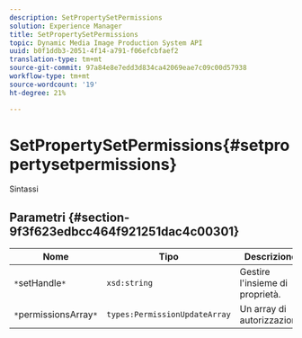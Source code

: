 ```yaml
---
description: SetPropertySetPermissions
solution: Experience Manager
title: SetPropertySetPermissions
topic: Dynamic Media Image Production System API
uuid: b0f1ddb3-2051-4f14-a791-f06efcbfaef2
translation-type: tm+mt
source-git-commit: 97a84e8e7edd3d834ca42069eae7c09c00d57938
workflow-type: tm+mt
source-wordcount: '19'
ht-degree: 21%

---
```



# SetPropertySetPermissions{#setpropertysetpermissions}

Sintassi

## Parametri {#section-9f3f623edbcc464f921251dac4c00301}

| Nome | Tipo | Descrizione |
|---|---|---|
| `*`setHandle`*` | `xsd:string` | Gestire l&#39;insieme di proprietà. |
| `*`permissionsArray`*` | `types:PermissionUpdateArray` | Un array di autorizzazioni. |

